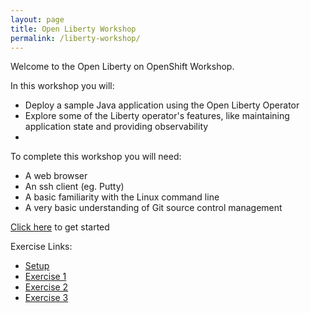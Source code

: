 ```yaml
---
layout: page
title: Open Liberty Workshop
permalink: /liberty-workshop/
---
```


Welcome to the Open Liberty on OpenShift Workshop.

In this workshop you will:
* Deploy a sample Java application using the Open Liberty Operator
* Explore some of the Liberty operator's features, like maintaining application state and providing observability
* 

To complete this workshop you will need:
* A web browser
* An ssh client (eg. Putty)
* A basic familiarity with the Linux command line
* A very basic understanding of Git source control management

[Click here](setup) to get started

Exercise Links:
* [Setup](setup)
* [Exercise 1](exercise01)
* [Exercise 2](exercise02)
* [Exercise 3](exercise03)
